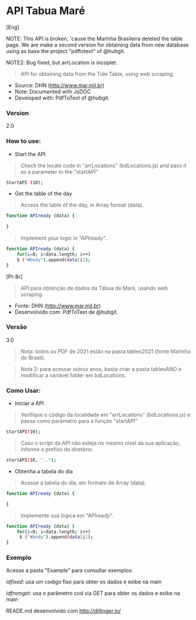 API Tabua Maré
=========================
[Eng]

NOTE: This API is broken, 'cause the Marinha Brasileira deleted the table page. We are make a second 
version for obtaining data from new database using as base the project "pdftotext" of @hubgit.

NOTE2: Bug fixed, but arrLocation is incoplet. 


> API for obtaining data from the Tide Table, using web scraping.

* Source: DHN (http://www.mar.mil.br)
* Note: Documented with JsDOC
* Developed with: PdfToText of @hubgit.

### Version
2.0
### How to use:

* Start the API

> Check the locale code in "arrLocations" (bdLocations.js) and pass it as a parameter to the "startAPI"

```sh
StartAPI (10);
```

* Get the table of the day

> Access the table of the day, in Array format (data).

```sh
function APIready (data) {
   
}
```

> Implement your logic in "APIready".

```sh
function APIready (data) {
	for(i=0; i<data.length; i++)
    $ ("#body").append(data[i]);
}
```

[Pt-Br]
>API para obtenção de dados da Tábua de Maré, usando web scraping.

* Fonte: DHN (http://www.mar.mil.br)
* Desenvolvido com: PdfToText de @hubgit.

### Versão
3.0

> Nota: todos os PDF de 2021 estão na pasta tables2021 (fonte Marinha do Brasil).

> Nota 2: para acessar outros anos, basta criar a pasta tablesANO e modificar a variável folder em bdLocations.

### Como Usar:

* Iniciar a API

>Verifique o código da localidade em "arrLocations" (bdLocations.js) e passa como parámetro para a função "startAPI"

```sh
startAPI(10);
```

> Caso o script da API não esteja no mesmo nivel da sua aplicação, informe o prefíxo do diretório.

```sh
startAPI(10, "..");
```

* Obtenha a tabela do dia

>Acesse a tabela do dia, em formato de Array (data).

```sh
function APIready (data) {

}
```
>Implemente sua lógica em "APIready".

```sh
function APIready (data) {
	for(i=0; i<data.length; i++)
     $ ("#body").append(data[i]);
}
```

### Exemplo

Acesse a pasta "Example" para consultar exemplos:

*idfixed*: usa um codigo fixo para obter os dados e exibe na main

*idfromget*: usa o parâmetro cod via GET para obter os dados e exibe na main


READE.md desenvolvido com http://dillinger.io/